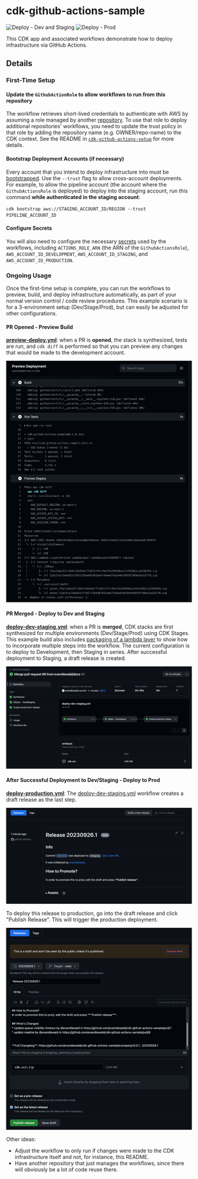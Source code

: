 # cdk-github-actions-sample

![Deploy - Dev and Staging](https://github.com/evandiewald/cdk-github-actions-sample/actions/workflows/deploy-dev-staging.yml/badge.svg)
![Deploy - Prod](https://github.com/evandiewald/cdk-github-actions-sample/actions/workflows/deploy-production.yml/badge.svg)

This CDK app and associated workflows demonstrate how to deploy infrastructure via GitHub Actions. 

## Details

### First-Time Setup

#### Update the `GithubActionRole` to allow workflows to run from this repository

The workflow retrieves short-lived credentials to authenticate with AWS by assuming a role managed by another [repository](https://github.com/evandiewald/cdk-github-actions-setup). To use that role to deploy additional repositories' workflows, you need to update the trust policy in that role by adding the repository name (e.g. OWNER/repo-name) to the CDK context. See the README in [`cdk-github-actions-setup`](https://github.com/evandiewald/cdk-github-actions-setup/README.md) for more details.

#### Bootstrap Deployment Accounts (if necessary)

Every account that you intend to deploy infrastructure into must be [bootstrapped](https://docs.aws.amazon.com/cdk/v2/guide/bootstrapping.html). Use the `--trust` flag to allow cross-account deployments. For example, to allow the pipeline account (the account where the `GithubActionsRole` is deployed) to deploy into the staging account, run this command **while authenticated in the staging account**:

`cdk bootstrap aws://STAGING_ACCOUNT_ID/REGION --trust PIPELINE_ACCOUNT_ID`

#### Configure Secrets

You will also need to configure the necessary [secrets](https://docs.github.com/en/actions/security-guides/using-secrets-in-github-actions) used by the workflows, including `ACTIONS_ROLE_ARN` (the ARN of the `GithubActionsRole`), `AWS_ACCOUNT_ID_DEVELOPMENT`, `AWS_ACCOUNT_ID_STAGING`, and `AWS_ACCOUNT_ID_PRODUCTION`. 

### Ongoing Usage

Once the first-time setup is complete, you can run the workflows to preview, build, and deploy infrastructure automatically, as part of your normal version control / code review procedures. This example scenario is for a 3-environment setup (Dev/Stage/Prod), but can easily be adjusted for other configurations.

#### PR Opened - Preview Build

[**preview-deploy.yml**](.github/workflows/preview-deploy.yml): when a PR is **opened**, the stack is synthesized, tests are run, and `cdk diff` is performed so that you can preview any changes that would be made to the development account.

![Preview Deployment](static/preview-workflow.png)

#### PR Merged - Deploy to Dev and Staging

[**deploy-dev-staging.yml**](.github/workflows/deploy-dev-staging.yml): when a PR is **merged**, CDK stacks are first synthesized for multiple environments (Dev/Stage/Prod) using CDK Stages. This example build also includes [packaging of a lambda layer](scripts/build_ci.sh) to show how to incorporate multiple steps into the workflow. The current configuration is to deploy to Development, then Staging in series. After successful deployment to Staging, a draft release is created.

![Merge PR](static/deploy-staging.png)

#### After Successful Deployment to Dev/Staging - Deploy to Prod

[**deploy-production.yml**](.github/workflows/deploy-production.yml): The [deploy-dev-staging.yml](.github/workflows/deploy-dev-staging.yml) workflow creates a draft release as the last step. 

![View Draft Release](static/view-release.png)

To deploy this release to production, go into the draft release and click "Publish Release". This will trigger the production deployment.

![Publish Release](static/publish-release.png)


Other ideas:
- Adjust the workflow to only run if changes were made to the CDK infrastructure itself and not, for instance, this README.
- Have another repository that just manages the workflows, since there will obviously be a lot of code reuse there.
